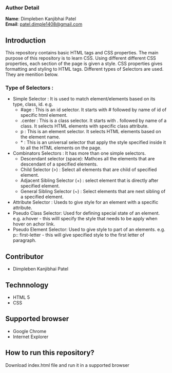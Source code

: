 ### Author Detail <br>
**Name**: Dimpleben Kanjibhai Patel <br />
**Email**: [patel.dimple1408@gmail.com](mailto:patel.dim@northeastern.edu) <br />

## Introduction
This repository contains basic HTML tags and CSS properties. The main purpose of this repository is to learn CSS. Using different different CSS properties, each section of the page is given a style. CSS properties gives formatting and styling to HTML tags. Different types of Selectors are used. They are menition below.

### Type of Selectors :
- Simple Selector : It is used to match element/elements based on its type, class, id. e.g.
    - #age : This is an id selector. It starts with # followed by name of id of specific html element. 
    - .center : This is a class selector. It starts with . followed by name of a class. It selects HTML elements with specific class attribute.
    - p : This is an element selector. It selects HTML elements based on the element name.
    - \* : This is an universal selector that apply the style specified inside it to all the HTML elements on the page. 
- Combinators Selectors : It has more than one simple selectors.
    - Descendant selector (space): Mathces all the elements that are descendant of a specified elements.
    - Child Selector (>) : Select all elements that are child of specified element.
    - Adjacent Sibling Selector (+) : select element that is directly after specified element.
    - General Sibling Selector (~) : Select elements that are next sibling of a specified element.
- Attribute Selector : Useds to give style for an element with a specific attribute.
- Pseudo Class Selector: Used for defining special state of an element. e.g.   a:hover - this willl specify the style that needs to be apply when hover on achor link.
- Pseudo Element Selector: Used to give style to part of an elements. e.g. p:: first-letter - this will give specified style to the first letter of paragraph.


## Contributor
- Dimpleben Kanjibhai Patel

## Technnology
- HTML 5
- CSS

## Supported browser
- Google Chrome
- Internet Explorer

## How to run this repository?
Download index.html file and run it in a supported browser

 

